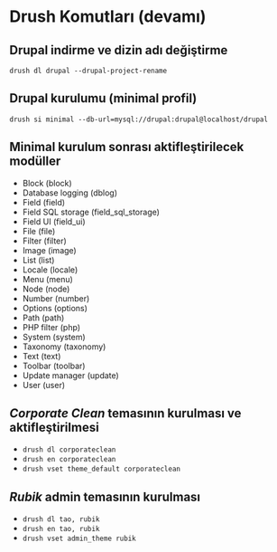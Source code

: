 # Drush Komutları (devamı)

## Drupal indirme ve dizin adı değiştirme

`drush dl drupal --drupal-project-rename`

## Drupal kurulumu (minimal profil)

`drush si minimal --db-url=mysql://drupal:drupal@localhost/drupal`

## Minimal kurulum sonrası aktifleştirilecek modüller

* Block (block) 
* Database logging (dblog) 
* Field (field)  
* Field SQL storage (field_sql_storage)
* Field UI (field_ui)
* File (file)
* Filter (filter) 
* Image (image)  
* List (list)  
* Locale (locale)  
* Menu (menu)  
* Node (node)
* Number (number)  
* Options (options) 
* Path (path)
* PHP filter (php)    
* System (system)   
* Taxonomy (taxonomy)   
* Text (text) 
* Toolbar (toolbar)    
* Update manager (update)    
* User (user) 

## *Corporate Clean* temasının kurulması ve aktifleştirilmesi

* `drush dl corporateclean`
* `drush en corporateclean`
* `drush vset theme_default corporateclean`

## *Rubik* admin temasının kurulması

* `drush dl tao, rubik`
* `drush en tao, rubik`
* `drush vset admin_theme rubik`

